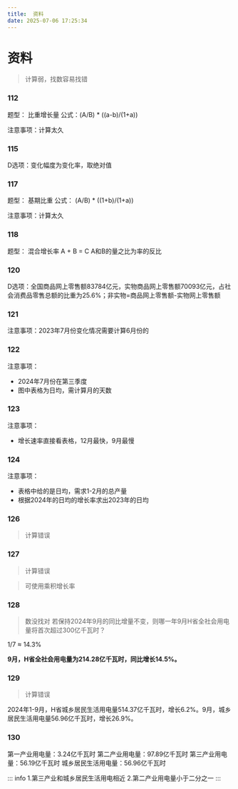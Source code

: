 ```yaml
---
title:  资料
date: 2025-07-06 17:25:34
---
```

# 资料

> 计算弱，找数容易找错

### 112

题型： 比重增长量
公式：(A/B) * ((a-b)/(1+a))

注意事项：计算太久

### 115

D选项：变化幅度为变化率，取绝对值


### 117

题型： 基期比重
公式： (A/B) * ((1+b)/(1+a))

注意事项：计算太久

### 118

题型： 混合增长率
A + B = C A和B的量之比为率的反比


### 120

D选项：全国商品网上零售额83784亿元，实物商品网上零售额70093亿元，占社会消费品零售总额的比重为25.6%；非实物=商品网上零售额-实物网上零售额



### 121

注意事项：2023年7月份变化情况需要计算6月份的

### 122

注意事项：
- 2024年7月份在第三季度
- 图中表格为日均，需计算月的天数

### 123

注意事项：
- 增长速率直接看表格，12月最快，9月最慢

### 124

注意事项：
- 表格中给的是日均，需求1-2月的总产量
- 根据2024年的日均的增长率求出2023年的日均

### 126

> 计算错误


### 127

> 计算错误

> 可使用乘积增长率

### 128
> 数没找对
若保持2024年9月的同比增量不变，则哪一年9月H省全社会用电量将首次超过300亿千瓦时？

1/7 ≈ 14.3%

**9月，H省全社会用电量为214.28亿千瓦时，同比增长14.5%。**

### 129
> 计算错误

2024年1-9月，H省城乡居民生活用电量514.37亿千瓦时，增长6.2%。9月，城乡居民生活用电量56.96亿千瓦时，增长26.9%。

### 130
第一产业用电量：3.24亿千瓦时
第二产业用电量：97.89亿千瓦时
第三产业用电量：56.19亿千瓦时
城乡居民生活用电量：56.96亿千瓦时

::: info
1.第三产业和城乡居民生活用电相近
2.第二产业用电量小于二分之一
:::
